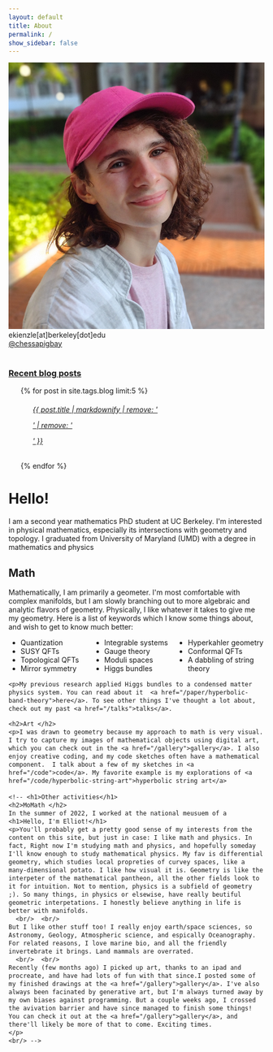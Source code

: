 ```yaml
---
layout: default
title: About
permalink: /
show_sidebar: false
---
```



  <style>
    .multicolumn-list {
      column-count: 3; /* Adjust the number of columns as needed */
      column-gap: 1em; /* Adjust the gap between columns as needed */
    }

    .multicolumn-list li:before {
      margin-right: 0.5em; /* Adjust the spacing between the bullet and list item as needed */
    }

  </style>

<div class="row">
  <div class="col-md-4 mb-1">
    <div class="card">
      <img class="card-img-top img-fluid"  src="/static/images/headshot.jpg"/>
      <div class="card-body">
        <div class="card-text">
          <i class="fas fa-user"></i> ekienzle[at]berkeley[dot]edu <br/>
          <i class="fab fa-twitter"></i><a href="https://twitter.com/chessapigbay" target="_blank">@chessapigbay</a> <br/>
        </div>
      </div>
    </div>
    <br/>
    <div class="card">
      <div class="card-header">
        <h3> <a href="/blog" title="Link">Recent blog posts</a></h3>
      </div>
      <ul class="list-group list-group-flush">
        {% for post in site.tags.blog limit:5 %} 
          <ul class="list-group-item ">
            <a class="text-dark" href="{{ post.url }}"><h6>{{ post.title | markdownify | remove: '<p>' | remove: '</p>' }}</h6></a>
          </ul>
        {% endfor %}
      </ul>
    </div>
  </div>

  <div class="col-md-8 mb-4">
    <h1>Hello!</h1>
    <p>  I am a second year mathematics PhD student at UC Berkeley. I'm interested in physical mathematics, especially its intersections with geometry and topology.  I graduated from University of Maryland (UMD) with a degree in mathematics and physics<br/>
	<h2>Math </h2>
	<p>Mathematically, I am primarily a geometer. I'm most comfortable with complex manifolds, but I am slowly branching out to more algebraic and analytic flavors of geometry. Physically, I like whatever it takes to give me my geometry. Here is a list of keywords which I know some things about, and wish to get to know much better:</p>


<ul class="multicolumn-list text-sm">
    <li>Quantization</li>
    <li>SUSY QFTs</li>
    <li>Topological QFTs</li>
    <li>Mirror symmetry</li>
    <li>Integrable systems</li>
    <li>Gauge theory</li>
    <li>Moduli spaces</li>
    <li>Higgs bundles</li>
    <li>Hyperkahler geometry</li>
    <li>Conformal QFTs</li>
    <li>A dabbling of string theory</li>
  </ul>

	<p>My previous research applied Higgs bundles to a condensed matter physics system. You can read about it  <a href="/paper/hyperbolic-band-theory">here</a>. To see other things I've thought a lot about, check out my past <a href="/talks">talks</a>. 
   <!--To see what I'm thinking about at this exact moment, you can peek inside my <a href="/writing/diary.html">math diary</a>.</p> -->
	
    <h2>Art </h2>
    <p>I was drawn to geometry because my approach to math is very visual. I try to capture my images of mathematical objects using digital art, which you can check out in the <a href="/gallery">gallery</a>. I also enjoy creative coding, and my code sketches often have a mathematical component.  I talk about a few of my sketches in <a href="/code">code</a>. My favorite example is my explorations of <a href="/code/hyperbolic-string-art">hyperbolic string art</a>
    
    <!-- <h1>Other activities</h1>
    <h2>MoMath </h2>
    In the summer of 2022, I worked at the national meusuem of a
    <h1>Hello, I'm Elliot!</h1>
    <p>You'll probably get a pretty good sense of my interests from the content on this site, but just in case: I like math and physics. In fact, Right now I'm studying math and physics, and hopefully someday I'll know enough to study mathematical physics. My fav is differential geometry, which studies local propreties of curvey spaces, like a many-dimensional potato. I like how visual it is. Geometry is like the interpeter of the mathematical pantheon, all the other fields look to it for intuition. Not to mention, physics is a subfield of geometry ;). So many things, in physics or elsewise, have really beutiful geometric interpetations. I honestly believe anything in life is better with manifolds.
      <br/>  <br/>
    But I like other stuff too! I really enjoy earth/space sciences, so Astronomy, Geology, Atmospheric science, and espically Oceanography. For related reasons, I love marine bio, and all the friendly invertebrate it brings. Land mammals are overrated.
      <br/>  <br/>
    Recently (few months ago) I picked up art, thanks to an ipad and procreate, and have had lots of fun with that since.I posted some of my finished drawings at the <a href="/gallery">gallery</a>. I've also always been facinated by generative art, but I'm always turned away by my own biases against programming. But a couple weeks ago, I crossed the avivation barrier and have since managed to finish some things! You can check it out at the <a href="/gallery">gallery</a>, and there'll likely be more of that to come. Exciting times.  
    </p>
    <br/> -->
  <!-- </div>
</div> -->
